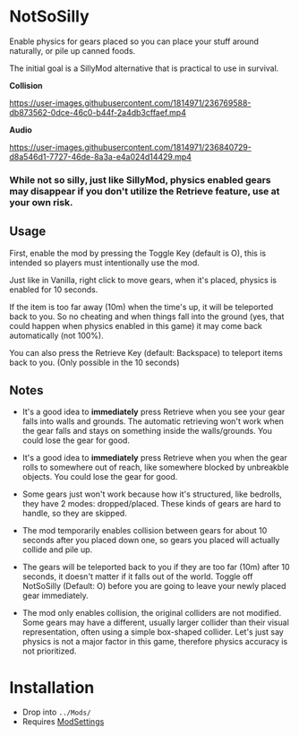 # NotSoSilly


Enable physics for gears placed so you can place your stuff around naturally, or pile up canned foods.

The initial goal is a SillyMod alternative that is practical to use in survival.

**Collision**  

https://user-images.githubusercontent.com/1814971/236769588-db873562-0dce-46c0-b44f-2a4db3cffaef.mp4

**Audio**  

https://user-images.githubusercontent.com/1814971/236840729-d8a546d1-7727-46de-8a3a-e4a024d14429.mp4

### While not so silly, just like SillyMod, physics enabled gears may disappear **if you don't utilize the **Retrieve** feature**, use at your own risk.

## Usage

First, enable the mod by pressing the Toggle Key (default is O), this is intended so players must intentionally use the mod.

Just like in Vanilla, right click to move gears, when it's placed, physics is enabled for 10 seconds.

If the item is too far away (10m) when the time's up, it will be teleported back to you. So no cheating and when things fall into the ground (yes, that could happen when physics enabled in this game) it may come back automatically (not 100%).

You can also press the Retrieve Key (default: Backspace) to teleport items back to you. (Only possible in the 10 seconds)


## Notes

- It's a good idea to **immediately** press Retrieve when you see your gear falls into walls and grounds. The automatic retrieving won't work when the gear falls and stays on something inside the walls/grounds. You could lose the gear for good.

- It's a good idea to **immediately** press Retrieve when you when the gear rolls to somewhere out of reach, like somewhere blocked by unbreakble objects. You could lose the gear for good.

- Some gears just won't work because how it's structured, like bedrolls, they have 2 modes: dropped/placed. These kinds of gears are hard to handle, so they are skipped.

- The mod temporarily enables collision between gears for about 10 seconds after you placed down one, so gears you placed will actually collide and pile up.

- The gears will be teleported back to you if they are too far (10m) after 10 seconds, it doesn't matter if it falls out of the world. Toggle off NotSoSilly (Default: O) before you are going to leave your newly placed gear immediately.

- The mod only enables collision, the original colliders are not modified. Some gears may have a different, usually larger collider than their visual representation, often using a simple box-shaped collider. Let's just say physics is not a major factor in this game, therefore physics accuracy is not prioritized.

# Installation
- Drop into `../Mods/`
- Requires [ModSettings](https://github.com/zeobviouslyfakeacc/ModSettings/releases)
